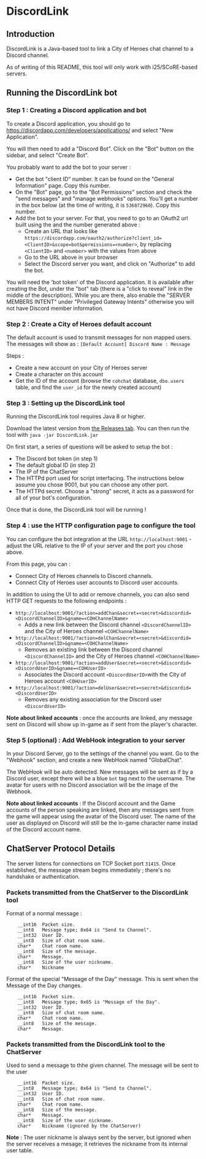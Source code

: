 # DiscordLink

## Introduction

DiscordLink is a Java-based tool to link a City of Heroes chat channel to a Discord channel.

As of writing of this README, this tool will only work with i25/SCoRE-based servers.

## Running the DiscordLink bot

### Step 1 : Creating a Discord application and bot

To create a Discord application, you should go to https://discordapp.com/developers/applications/ and select "New Application".

You will then need to add a "Discord Bot". Click on the "Bot" button on the sidebar, and select "Create Bot".

You probably want to add the bot to your server :
- Get the bot "client ID" number. It can be found on the "General Information" page. Copy this number.
- On the "Bot" page, go to the "Bot Permissions" section and check the "send messages" and "manage webhooks" options. You'll get a number in the box below (at the time of writing, it is `536872960`). Copy this number.
- Add the bot to your server. For that, you need to go to an OAuth2 url built using the  and the number generated above :
    - Create an URL that looks like `https://discordapp.com/oauth2/authorize?client_id=<ClientID>&scope=bot&permissions=<number>`, by replacing `<ClientID>` and `<number>` with the values from above
    - Go to the URL above in your browser
    - Select the Discord server you want, and click on "Authorize" to add the bot.

You will need the 'bot token' of the Discord application. It is available after creating the Bot, under the "bot" tab (there is a "click to reveal" link in the middle of the description).  While you are there, also enable the "SERVER MEMBERS INTENT" under "Privileged Gateway Intents" otherwise you will not have Discord member information.

### Step 2 : Create a City of Heroes default account

The default account is used to transmit messages for non mapped users. The messages will show as : `[Default Account] Discord Name : Message`

Steps :
- Create a new account on your City of Heroes server
- Create a character on this account
- Get the ID of the account (browse the `cohchat` database, `dbo.users` table, and find the `user_id` for the newly created account)

### Step 3 : Setting up the DiscordLink tool

Running the DiscordLink tool requires Java 8 or higher.

Download the latest version from [the Releases tab](https://github.com/PC-Logix/DiscordLink/releases). You can then run the tool with `java -jar DiscordLink.jar`

On first start, a series of questions will be asked to setup the bot :
- The Discord bot token (in step 1)
- The default global ID (in step 2)
- The IP of the ChatServer
- The HTTPd port used for script interfacing. The instructions below assume you chose 9001, but you can choose any other port.
- The HTTPd secret. Choose a "strong" secret, it acts as a password for all of your bot's configuration.

Once that is done, the DiscordLink tool will be running !

### Step 4 : use the HTTP configuration page to configure the tool 

You can configure the bot integration at the URL `http://localhost:9001` - adjust the URL relative to the IP of your server and the port you chose above.

From this page, you can :
- Connect City of Heroes channels to Discord channels.
- Connect City of Heroes user accounts to Discord user accounts.

In addition to using the UI to add or remove channels, you can also send HTTP GET requests to the following endpoints :
- `http://localhost:9001/?action=addChan&secret=<secret>&discordid=<DiscordChannelID>&gname=<COHChannelName>`
    - Adds a new link between the Discord channel `<DiscordChannelID>` and the City of Heroes channel `<COHChannelName>`
- `http://localhost:9001/?action=delChan&secret=<secret>&discordid=<DiscordChannelID>&gname=<COHChannelName>`
    - Removes an existing link between the Discord channel `<DiscordChannelID>` and the City of Heroes channel `<COHChannelName>`
- `http://localhost:9001/?action=addUser&secret=<secret>&discordid=<DiscordUserID>&gname=<COHUserID>`
    - Associates the  Discord account `<DiscordUserID>`with the City of Heroes account `<COHUserID>`
- `http://localhost:9001/?action=delUser&secret=<secret>&discordid=<DiscordUserID>`
    - Removes any existing association for the Discord user `<DiscordUserID>`

**Note about linked accounts** : once the accounts are linked, any message sent on Discord will show up in-game as if sent from the player's character.

### Step 5 (optional) : Add WebHook integration to your server

In your Discord Server, go to the settings of the channel you want. Go to the "Webhook" section, and create a new WebHook named "GlobalChat".

The WebHook will be auto detected. New messages will be sent as if by a Discord user, except there will be a blue `bot` tag next to the username. The avatar for users with no Discord association will be the image of the Webhook.

**Note about linked accounts** : If the Discord account and the Game accounts of the person speaking are linked, then any messages sent from the game will appear using the avatar of the Discord user. The name of the user as displayed on Discord will still be the in-game character name instad of the Discord account name.

## ChatServer Protocol Details

The server listens for connections on TCP Socket port `31415`. Once established, the message stream begins immediately ; there's no handshake or authentication.

### Packets transmitted from the ChatServer to the DiscordLink tool

Format of a normal message :
```
    __int16  Packet size.
    __int8   Message type; 0x64 is "Send to Channel".
    __int32  User ID.
    __int8   Size of chat room name.
    char*    Chat room name.
    __int8   Size of the message.
    char*    Message.
    __int8   Size of the user nickname.
    char*    Nickname
```

Format of the special "Message of the Day" message. This is sent when the Message of the Day changes.
```
    __int16  Packet size.
    __int8   Message type; 0x65 is "Message of the Day".
    __int32  User ID.
    __int8   Size of chat room name.
    char*    Chat room name.
    __int8   Size of the message.
    char*    Message.
```

### Packets transmitted from the DiscordLink tool to the ChatServer

Used to send a message to thhe given channel. The message will be sent to the user
```
    __int16  Packet size.
    __int8   Message type; 0x64 is "Send to Channel".
    __int32  User ID.
    __int8   Size of chat room name.
    char*    Chat room name.
    __int8   Size of the message.
    char*    Message.
    __int8   Size of the user nickname.
    char*    Nickname (ignored by the ChatServer)
```
**Note** : The user nickname is always sent by the server, but ignored when the server receives a mesage; it retrieves the nickname from its internal user table.
